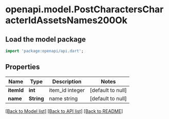 # openapi.model.PostCharactersCharacterIdAssetsNames200Ok

## Load the model package
```dart
import 'package:openapi/api.dart';
```

## Properties
Name | Type | Description | Notes
------------ | ------------- | ------------- | -------------
**itemId** | **int** | item_id integer | [default to null]
**name** | **String** | name string | [default to null]

[[Back to Model list]](../README.md#documentation-for-models) [[Back to API list]](../README.md#documentation-for-api-endpoints) [[Back to README]](../README.md)


